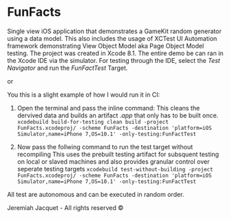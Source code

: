 # FunFacts
Single view iOS application that demonstrates a GameKit random generator using a data model.
This also includes the usage of XCTest UI Automation framework demonstrating View Object Model aka Page Object Model testing. 
The project was created in Xcode 8.1. The entire demo be can ran in the Xcode IDE via the simulator. For testing through the IDE, select the *Test Navigator* and run the *FunFactTest* Target.

or

You this is a slight example of how I would run it in CI:

1. Open the terminal and pass the inline command:
  This cleans the dervived data and builds an artifact *.app* that only has to be built once. 
`xcodebuild build-for-testing clean build -project FunFacts.xcodeproj/ -scheme FunFacts -destination 'platform=iOS Simulator,name=iPhone 7,OS=10.1' -only-testing:FunFactTest`

2. Now pass the follwing command to run the test target without recompiling
  This uses the prebuilt testing artifact for subsquent testing on local or slaved machines and also provides granular control over seperate testing targets
`xcodebuild test-without-building -project FunFacts.xcodeproj/ -scheme FunFacts -destination 'platform=iOS Simulator,name=iPhone 7,OS=10.1' -only-testing:FunFactTest`

All test are autonomous and can be executed in random order.

Jeremiah Jacquet - All rights reserved ©
